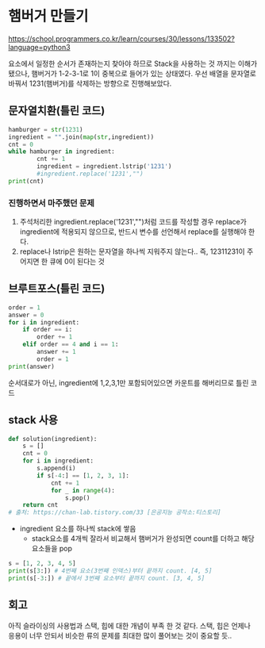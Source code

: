 # 햄버거 만들기

https://school.programmers.co.kr/learn/courses/30/lessons/133502?language=python3

요소에서 일정한 순서가 존재하는지 찾아야 하므로 Stack을 사용하는 것 까지는 이해가 됐으나, 햄버거가 1-2-3-1로 1이 중복으로 들어가 있는 상태였다. 우선 배열을 문자열로 바꿔서 1231(햄버거)를 삭제하는 방향으로 진행해보았다.

## 문자열치환(틀린 코드)

```python
hamburger = str(1231)
ingredient = "".join(map(str,ingredient))
cnt = 0
while hamburger in ingredient:
        cnt += 1
        ingredient = ingredient.lstrip('1231')
        #ingredient.replace('1231',"")
print(cnt)
```

### 진행하면서 마주했던 문제

1. 주석처리한 ingredient.replace('1231',"")처럼 코드를 작성할 경우 replace가 ingredient에 적용되지 않으므로, 반드시 변수를 선언해서 replace를 실행해야 한다.
2. replace나 lstrip은 원하는 문자열을 하나씩 지워주지 않는다.. 즉, 12311231이 주어지면 한 큐에 0이 된다는 것

## 브루트포스(틀린 코드)

```python
order = 1
answer = 0
for i in ingredient:
    if order == i:
        order += 1
    elif order == 4 and i == 1:
        answer += 1
        order = 1
print(answer)
```

순서대로가 아닌, ingredient에 1,2,3,1만 포함되어있으면 카운트를 해버리므로 틀린 코드

## stack 사용

```python
def solution(ingredient):
    s = []
    cnt = 0
    for i in ingredient:
        s.append(i)
        if s[-4:] == [1, 2, 3, 1]:
            cnt += 1
            for _ in range(4):
                s.pop()
    return cnt
# 출처: https://chan-lab.tistory.com/33 [은공지능 공작소:티스토리]
```

- ingredient 요소를 하나씩 stack에 쌓음
  - stack요소를 4개씩 잘라서 비교해서 햄버거가 완성되면 count를 더하고 해당 요소들을 pop

```python
s = [1, 2, 3, 4, 5]
print(s[3:]) # 4번째 요소(3번째 인덱스)부터 끝까지 count. [4, 5]
print(s[-3:]) # 끝에서 3번째 요소부터 끝까지 count. [3, 4, 5]
```

## 회고

아직 슬라이싱의 사용법과 스택, 힙에 대한 개념이 부족 한 것 같다.
스택, 힙은 언제나 응용이 너무 안되서 비슷한 류의 문제를 최대한 많이 풀어보는 것이 중요할 듯..
